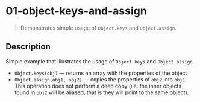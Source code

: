 # 01-object-keys-and-assign
> Demonstrates simple usage of `Object.keys` and `Object.assign`.

## Description

Simple example that illustrates the usage of `Object.keys` and `Object.assign`.
+ `Object.keys(obj)` &mdash; returns an array with the properties of the object
+ `Object.assign(obj1, obj2)` &mdash; copies the properties of `obj2` into `obj1`. This operation does not perform a deep copy (i.e. the inner objects found in `obj2` will be aliased, that is they will point to the same object).